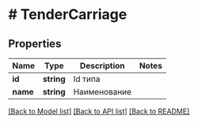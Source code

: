 # # TenderCarriage

## Properties

Name | Type | Description | Notes
------------ | ------------- | ------------- | -------------
**id** | **string** | Id типа |
**name** | **string** | Наименование |

[[Back to Model list]](../../README.md#models) [[Back to API list]](../../README.md#endpoints) [[Back to README]](../../README.md)
